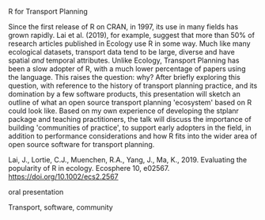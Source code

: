 <!--a title -->
R for Transport Planning

<!--an abstract 1200 characters max-->
Since the first release of R on CRAN, in 1997, its use in many fields has grown rapidly.
Lai et al. (2019), for example, suggest that more than 50% of research articles published in Ecology use R in some way.
Much like many ecological datasets, transport data tend to be large, diverse and have spatial *and* temporal attributes.
Unlike Ecology, Transport Planning has been a slow adopter of R, with a much lower percentage of papers using the language.
This raises the question: why?
After briefly exploring this question, with reference to the history of transport planning practice, and its domination by a few software products, this presentation will sketch an outline of what an open source transport planning 'ecosystem' based on R could look like.
Based on my own experience of developing the stplanr package and teaching practitioners, the talk will discuss the importance of building 'communities of practice', to support early adopters in the field, in addition to performance considerations and how R fits into the wider area of open source software for transport planning.
<!--
Of course, performance is also important.
The talk will conclude by outlining recent developments in the wider area of open source software for transport planning, and its implications for people who currently use, or want to use, R for transport planning research and practice.
-->

Lai, J., Lortie, C.J., Muenchen, R.A., Yang, J., Ma, K., 2019. Evaluating the popularity of R in ecology. Ecosphere 10, e02567. https://doi.org/10.1002/ecs2.2567

<!--a type (tutorial/oral presentation/lightning talk/poster)-->
oral presentation
<!-- a topic; just one-->



<!-- key words-->
Transport, software, community

<!--JN ideas for the talk
1. create a repo with our setup, including style files, travis setup, etc. and the instructions on how to start
2. explain our setup during the talk (bookdown, GitHub, travis, etc.)
3. explain our working system (e.g. gitter, Skype meeting, use of GitHub issues)
4. show some issues (e.g. having HTML and pdf, too wide code chunks outputs, ...)
5. show how writing a book influence other packages (on a few examples, e.g. including tmap)
-->